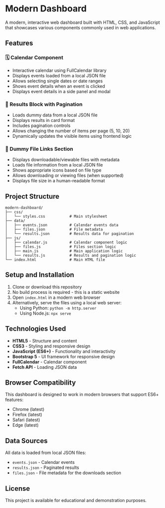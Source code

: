# Modern Dashboard

A modern, interactive web dashboard built with HTML, CSS, and JavaScript that showcases various components commonly used in web applications.

## Features

### 🗓️ Calendar Component
- Interactive calendar using FullCalendar library
- Displays events loaded from a local JSON file
- Allows selecting single dates or date ranges
- Shows event details when an event is clicked
- Displays event details in a side panel and modal

### 📄 Results Block with Pagination
- Loads dummy data from a local JSON file
- Displays results in card format
- Includes pagination controls
- Allows changing the number of items per page (5, 10, 20)
- Dynamically updates the visible items using frontend logic

### 🔗 Dummy File Links Section
- Displays downloadable/viewable files with metadata
- Loads file information from a local JSON file
- Shows appropriate icons based on file type
- Allows downloading or viewing files (when supported)
- Displays file size in a human-readable format

## Project Structure

```
modern-dashboard/
├── css/
│   └── styles.css           # Main stylesheet
├── data/
│   ├── events.json          # Calendar events data
│   ├── files.json           # File metadata
│   └── results.json         # Results data for pagination
├── js/
│   ├── calendar.js          # Calendar component logic
│   ├── files.js             # Files section logic
│   ├── main.js              # Main application logic
│   └── results.js           # Results and pagination logic
└── index.html               # Main HTML file
```

## Setup and Installation

1. Clone or download this repository
2. No build process is required - this is a static website
3. Open `index.html` in a modern web browser
4. Alternatively, serve the files using a local web server:
   - Using Python: `python -m http.server`
   - Using Node.js: `npx serve`

## Technologies Used

- **HTML5** - Structure and content
- **CSS3** - Styling and responsive design
- **JavaScript (ES6+)** - Functionality and interactivity
- **Bootstrap 5** - UI framework for responsive design
- **FullCalendar** - Calendar component
- **Fetch API** - Loading JSON data

## Browser Compatibility

This dashboard is designed to work in modern browsers that support ES6+ features:
- Chrome (latest)
- Firefox (latest)
- Safari (latest)
- Edge (latest)

## Data Sources

All data is loaded from local JSON files:
- `events.json` - Calendar events
- `results.json` - Paginated results
- `files.json` - File metadata for the downloads section

## License

This project is available for educational and demonstration purposes.